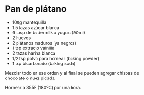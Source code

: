 # Pan de plátano

- 100g mantequilla
- 1.5 tazas azúcar blanca
- 6 tbsp de buttermilk o yogurt (90ml)
- 2 huevos
- 2 plátanos maduros (ya negros)
- 1 tsp extracto vainilla
- 2 tazas harina blanca
- 1/2 tsp polvo para hornear (baking powder)
- 1 tsp bicarbonato (baking soda)

Mezclar todo en ese orden y al final se pueden agregar chispas de chocolate o nuez picada.

Hornear a 355F (180ºC) por una hora.